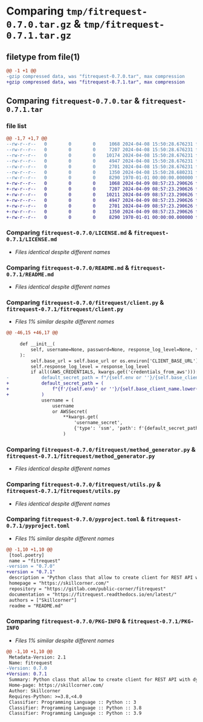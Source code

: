 # Comparing `tmp/fitrequest-0.7.0.tar.gz` & `tmp/fitrequest-0.7.1.tar.gz`

## filetype from file(1)

```diff
@@ -1 +1 @@
-gzip compressed data, was "fitrequest-0.7.0.tar", max compression
+gzip compressed data, was "fitrequest-0.7.1.tar", max compression
```

## Comparing `fitrequest-0.7.0.tar` & `fitrequest-0.7.1.tar`

### file list

```diff
@@ -1,7 +1,7 @@
--rw-r--r--   0        0        0     1068 2024-04-08 15:50:28.676231 fitrequest-0.7.0/LICENSE.md
--rw-r--r--   0        0        0     7207 2024-04-08 15:50:28.676231 fitrequest-0.7.0/README.md
--rw-r--r--   0        0        0    10174 2024-04-08 15:50:28.676231 fitrequest-0.7.0/fitrequest/client.py
--rw-r--r--   0        0        0     4947 2024-04-08 15:50:28.676231 fitrequest-0.7.0/fitrequest/method_generator.py
--rw-r--r--   0        0        0     2701 2024-04-08 15:50:28.676231 fitrequest-0.7.0/fitrequest/utils.py
--rw-r--r--   0        0        0     1350 2024-04-08 15:50:28.680231 fitrequest-0.7.0/pyproject.toml
--rw-r--r--   0        0        0     8290 1970-01-01 00:00:00.000000 fitrequest-0.7.0/PKG-INFO
+-rw-r--r--   0        0        0     1068 2024-04-09 08:57:23.290626 fitrequest-0.7.1/LICENSE.md
+-rw-r--r--   0        0        0     7207 2024-04-09 08:57:23.290626 fitrequest-0.7.1/README.md
+-rw-r--r--   0        0        0    10211 2024-04-09 08:57:23.290626 fitrequest-0.7.1/fitrequest/client.py
+-rw-r--r--   0        0        0     4947 2024-04-09 08:57:23.290626 fitrequest-0.7.1/fitrequest/method_generator.py
+-rw-r--r--   0        0        0     2701 2024-04-09 08:57:23.290626 fitrequest-0.7.1/fitrequest/utils.py
+-rw-r--r--   0        0        0     1350 2024-04-09 08:57:23.290626 fitrequest-0.7.1/pyproject.toml
+-rw-r--r--   0        0        0     8290 1970-01-01 00:00:00.000000 fitrequest-0.7.1/PKG-INFO
```

### Comparing `fitrequest-0.7.0/LICENSE.md` & `fitrequest-0.7.1/LICENSE.md`

 * *Files identical despite different names*

### Comparing `fitrequest-0.7.0/README.md` & `fitrequest-0.7.1/README.md`

 * *Files identical despite different names*

### Comparing `fitrequest-0.7.0/fitrequest/client.py` & `fitrequest-0.7.1/fitrequest/client.py`

 * *Files 1% similar despite different names*

```diff
@@ -46,15 +46,17 @@
 
     def __init__(
         self, username=None, password=None, response_log_level=None, *args, **kwargs
     ):
         self.base_url = self.base_url or os.environ['CLIENT_BASE_URL']
         self.response_log_level = response_log_level
         if all((AWS_CREDENTIALS, kwargs.get('credentials_from_aws'))):
-            default_secret_path = f"/{self.env or ''}/{self.base_client_name.lower()}"
+            default_secret_path = (
+                f"{f'/{self.env}' or ''}/{self.base_client_name.lower()}"
+            )
             username = (
                 username
                 or AWSSecret(
                     **kwargs.get(
                         'username_secret',
                         {'type': 'ssm', 'path': f'{default_secret_path}/username'},
                     )
```

### Comparing `fitrequest-0.7.0/fitrequest/method_generator.py` & `fitrequest-0.7.1/fitrequest/method_generator.py`

 * *Files identical despite different names*

### Comparing `fitrequest-0.7.0/fitrequest/utils.py` & `fitrequest-0.7.1/fitrequest/utils.py`

 * *Files identical despite different names*

### Comparing `fitrequest-0.7.0/pyproject.toml` & `fitrequest-0.7.1/pyproject.toml`

 * *Files 1% similar despite different names*

```diff
@@ -1,10 +1,10 @@
 [tool.poetry]
 name = "fitrequest"
-version = "0.7.0"
+version = "0.7.1"
 description = "Python class that allow to create client for REST API with dynamic code generation"
 homepage = "https://skillcorner.com/"
 repository = "https://gitlab.com/public-corner/fitrequest"
 documentation = "https://fitrequest.readthedocs.io/en/latest/"
 authors = ["Skillcorner"]
 readme = "README.md"
```

### Comparing `fitrequest-0.7.0/PKG-INFO` & `fitrequest-0.7.1/PKG-INFO`

 * *Files 1% similar despite different names*

```diff
@@ -1,10 +1,10 @@
 Metadata-Version: 2.1
 Name: fitrequest
-Version: 0.7.0
+Version: 0.7.1
 Summary: Python class that allow to create client for REST API with dynamic code generation
 Home-page: https://skillcorner.com/
 Author: Skillcorner
 Requires-Python: >=3.8,<4.0
 Classifier: Programming Language :: Python :: 3
 Classifier: Programming Language :: Python :: 3.8
 Classifier: Programming Language :: Python :: 3.9
```

